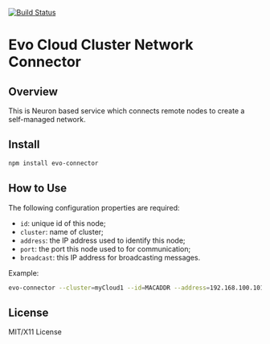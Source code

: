 [![Build Status](https://travis-ci.org/evo-cloud/connector.png?branch=master)](https://travis-ci.org/evo-cloud/connector)

# Evo Cloud Cluster Network Connector

## Overview

This is Neuron based service which connects remote nodes to create a self-managed network.

## Install

```bash
npm install evo-connector
```

## How to Use

The following configuration properties are required:
- `id`: unique id of this node;
- `cluster`: name of cluster;
- `address`: the IP address used to identify this node;
- `port`: the port this node used to for communication;
- `broadcast`: this IP address for broadcasting messages.

Example:

```bash
evo-connector --cluster=myCloud1 --id=MACADDR --address=192.168.100.101 --port=680 --broadcast=192.168.255.255
```

## License

MIT/X11 License
